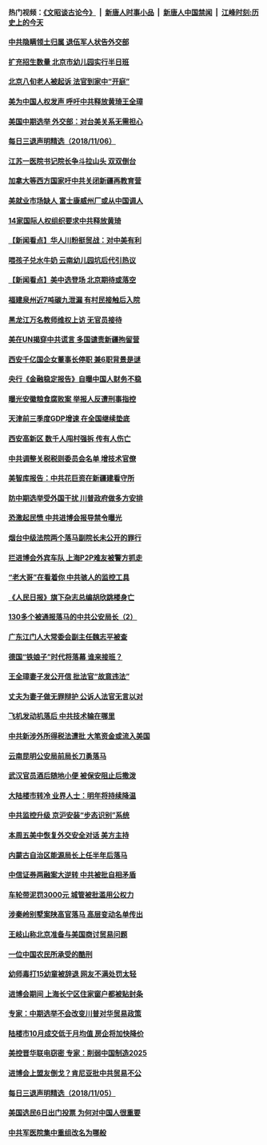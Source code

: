 #### 热门视频：[《文昭谈古论今》](https://github.com/gfw-breaker/wenzhao/blob/master/README.md?t=11070633) &nbsp;|&nbsp; [新唐人时事小品](https://github.com/gfw-breaker/ntdtv-comedy/blob/master/README.md?t=11070633) &nbsp;|&nbsp; [新唐人中国禁闻](https://github.com/gfw-breaker/ntdtv-news/blob/master/README.md?t=11070633) &nbsp;|&nbsp; [江峰时刻:历史上的今天](https://github.com/gfw-breaker/today-in-history/blob/master/README.md?t=11070633) 


#### [中共隐瞒领土归属 退伍军人状告外交部](../pages/nsc413/n10834882.md?t=11070633) 

#### [扩充招生数量 北京市幼儿园实行半日班](../pages/nsc413/n10834665.md?t=11070633) 

#### [北京八旬老人被起诉 法官到家中“开庭”](../pages/nsc413/n10833072.md?t=11070633) 


#### [美为中国人权发声 呼吁中共释放黄琦王全璋](../pages/nsc413/n10834931.md?t=11070633) 

#### [美国中期选举 外交部：对台美关系无需担心](../pages/nsc413/n10834857.md?t=11070633) 

#### [每日三退声明精选（2018/11/06）](../pages/nsc413/n10834887.md?t=11070633) 

#### [江苏一医院书记院长争斗拉山头 双双倒台](../pages/nsc413/n10834464.md?t=11070633) 

#### [加拿大等西方国家吁中共关闭新疆再教育营](../pages/nsc413/n10834418.md?t=11070633) 

#### [美就业市场缺人 富士康威州厂或从中国调人](../pages/nsc413/n10834510.md?t=11070633) 

#### [14家国际人权组织要求中共释放黄琦](../pages/nsc413/n10834157.md?t=11070633) 

#### [【新闻看点】华人川粉挺贸战：对中美有利](../pages/nsc413/n10834109.md?t=11070633) 

#### [喂孩子兑水牛奶 云南幼儿园坑后代引热议](../pages/nsc413/n10834409.md?t=11070633) 

#### [【新闻看点】美中选登场 北京期待或落空](../pages/nsc413/n10833936.md?t=11070633) 

#### [福建泉州近7吨碳九泄漏 有村民接触后入院](../pages/nsc413/n10834291.md?t=11070633) 

#### [黑龙江万名教师维权上访 无官员接待](../pages/nsc413/n10833659.md?t=11070633) 

#### [美在UN揭穿中共谎言 多国谴责新疆拘留营](../pages/nsc413/n10834220.md?t=11070633) 

#### [西安千亿国企女董事长停职 兼6职背景是谜](../pages/nsc413/n10834246.md?t=11070633) 

#### [央行《金融稳定报告》自曝中国人财务不稳](../pages/nsc413/n10834139.md?t=11070633) 

#### [曝光安徽粮食腐败案 举报人反遭刑事指控](../pages/nsc413/n10834027.md?t=11070633) 

#### [天津前三季度GDP增速 在全国继续垫底](../pages/nsc413/n10833943.md?t=11070633) 

#### [西安高新区 数千人闯村强拆  传有人伤亡](../pages/nsc413/n10834104.md?t=11070633) 

#### [中共调整关税税则委员会名单 增技术官僚](../pages/nsc413/n10834145.md?t=11070633) 

#### [美智库报告：中共花巨资在新疆建看守所](../pages/nsc413/n10834034.md?t=11070633) 

#### [防中期选举受外国干扰 川普政府做多方安排](../pages/nsc413/n10834018.md?t=11070633) 

#### [恐激起民愤 中共进博会报导禁令曝光](../pages/nsc413/n10832927.md?t=11070633) 

#### [烟台中级法院两个落马副院长未公开的罪行](../pages/nsc413/n10665752.md?t=11070633) 

#### [拦进博会外宾车队 上海P2P难友被警方抓走](../pages/nsc413/n10833154.md?t=11070633) 

#### [“老大哥”在看着你 中共骇人的监控工具](../pages/nsc413/n10833906.md?t=11070633) 

#### [《人民日报》旗下杂志总编胡欣跳楼身亡](../pages/nsc413/n10833873.md?t=11070633) 

#### [130多个被通报落马的中共公安局长（2）](../pages/nsc413/n10831351.md?t=11070633) 

#### [广东江门人大常委会副主任魏志平被查](../pages/nsc413/n10833435.md?t=11070633) 


#### [德国“铁娘子”时代将落幕 谁来接班？](../pages/nsc413/n10833701.md?t=11070633) 

#### [王全璋妻子发公开信 批法官“故意违法”](../pages/nsc413/n10833219.md?t=11070633) 

#### [丈夫为妻子做无罪辩护 公诉人法官无言以对](../pages/nsc413/n10615719.md?t=11070633) 

#### [飞机发动机落后 中共技术输在哪里](../pages/nsc413/n10831804.md?t=11070633) 

#### [中共新涉外所得税法遭批 大笔资金或流入美国](../pages/nsc413/n10833251.md?t=11070633) 

#### [云南昆明公安局前局长刀勇落马](../pages/nsc413/n10833269.md?t=11070633) 

#### [武汉官员酒后随地小便 被保安阻止后撒泼](../pages/nsc413/n10832911.md?t=11070633) 

#### [大陆楼市转冷 业界人士：明年将持续降温](../pages/nsc413/n10832973.md?t=11070633) 

#### [中共监控升级 京沪安装“步态识别”系统](../pages/nsc413/n10833186.md?t=11070633) 

#### [本周五美中恢复外交安全对话 美方主持](../pages/nsc413/n10833126.md?t=11070633) 

#### [内蒙古自治区能源局长上任半年后落马](../pages/nsc413/n10832897.md?t=11070633) 

#### [中信证券两融案大逆转 中共被批自相矛盾](../pages/nsc413/n10832869.md?t=11070633) 

#### [车轮带泥罚3000元 城管被批滥用公权力](../pages/nsc413/n10832540.md?t=11070633) 

#### [涉秦岭别墅案陕高官落马 高层变动名单传出](../pages/nsc413/n10832480.md?t=11070633) 

#### [王岐山称北京准备与美国商讨贸易问题](../pages/nsc413/n10832654.md?t=11070633) 

#### [一位中国农民所承受的酷刑](../pages/nsc413/n10831706.md?t=11070633) 

#### [幼师毒打15幼童被辞退 网友不满处罚太轻](../pages/nsc413/n10832530.md?t=11070633) 

#### [进博会期间 上海长宁区住家窗户都被贴封条](../pages/nsc413/n10832588.md?t=11070633) 


#### [专家：中期选举不会改变川普对华贸易政策](../pages/nsc413/n10832522.md?t=11070633) 

#### [陆楼市10月成交低于月均值 房企将加快降价](../pages/nsc413/n10832315.md?t=11070633) 

#### [美控晋华联电窃密 专家：削弱中国制造2025](../pages/nsc413/n10831918.md?t=11070633) 

#### [进博会上盟友倒戈？肯尼亚批中共贸易不公](../pages/nsc413/n10831730.md?t=11070633) 

#### [每日三退声明精选（2018/11/05）](../pages/nsc413/n10832463.md?t=11070633) 

#### [美国选民6日出门投票 为何对中国人很重要](../pages/nsc413/n10832216.md?t=11070633) 

#### [中共军医院集中重组改名为哪般](../pages/nsc413/n10832078.md?t=11070633) 

